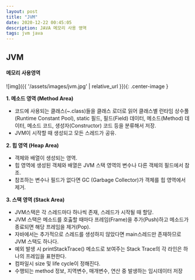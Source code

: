 ```yaml
---
layout: post   
title: "JVM"   
date: 2020-12-22 00:45:05   
description: JAVA 메모리 사용 영역   
tags: jvm java
---
```


## JVM 

#### 메모리 사용영역

![img]({{ '/assets/images/jvm.jpg' | relative_url }}){: .center-image }

**1. 메소드 영역 (Method Area)**   
* 코드에 사용되는 클래스(~.class)들을 클래스 로더로 읽어 클래스별 런타임 상수풀(Runtime Constant Pool),
static 필드, 필드(Field) 데이터, 메소드(Method) 데이터, 메소드 코드, 생성자(Constructor) 코드 등을 분류해서 저장.
* JVM이 시작할 때 생성되고 모든 스레드가 공유.

**2. 힙 영역 (Heap Area)**   
* 객체와 배열이 생성되는 영역. 
* 힙 영역에 생성된 객체와 배열은 JVM 스택 영역의 변수나 다른 객체의 필드에서 참조.
* 참조하는 변수나 필드가 없다면 GC (Garbage Collector)가 객체를 힙 영역에서 제거.

**3. 스택 영역 (Stack Area)**   
* JVM스택은 각 스레드마다 하나씩 존재, 스레드가 시작될 때 할당.
* JVM 스택은 메소드를 호춣할 때마다 프레임(Frame)을 추가(Push)하고 메소드가 종료되면 해당 프레임을 제거(Pop).
* 자바에서는 추가적으로 스레드를 생성하지 않았다면 main스레드만 존재하므로 JVM 스택도 하나다.
* 예외 발생 시 printStackTrace() 메소드로 보여주는 Stack Trace의 각 라인은 하나의 프레임을 표현한다.
* 컴파일시 size 및 life cycle이 정해진다.
* 수행되는 method 정보, 지역변수, 매개변수, 연산 중 발생하는 임시데이터 저장
